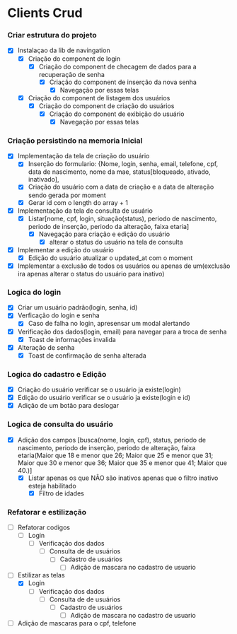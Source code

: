 # Clients Crud

### Criar estrutura do projeto

- [x] Instalaçao da lib de navingation
  - [x] Criação do component de login
    - [x] Criação do component de checagem de dados para a recuperação de senha
      - [x] Criação do component de inserção da nova senha
        - [x] Navegação por essas telas
  - [x] Criação do component de listagem dos usuários
    - [x] Criação do component de criação do usuários
      - [x] Criação do component de exibição do usuário
        - [x] Navegação por essas telas

### Criação persistindo na memoria Inicial

- [x] Implementação da tela de criação do usuário
  - [x] Inserção do formulario: {Nome, login, senha, email, telefone, cpf, data de nascimento, nome da mae, status[bloqueado, ativado, inativado],
  - [x] Criação do usuário com a data de criação e a data de alteração sendo gerada por moment
  - [x] Gerar id com o length do array + 1
- [x] Implementação da tela de consulta de usuário
  - [x] Listar[nome, cpf, login, situação(status), periodo de nascimento, periodo de inserção, periodo da alteração, faixa etaria]
    - [x] Navegação para criação e edição do usuário
      - [x] alterar o status do usuário na tela de consulta
- [x] Implementar a edição do usuário
  - [x] Edição do usuário atualizar o updated_at com o moment
- [x] Implementar a exclusão de todos os usuários ou apenas de um(exclusão ira apenas alterar o status do usuário para inativo)

### Logica do login

- [x] Criar um usuário padrão(login, senha, id)
- [x] Verficação do login e senha
  - [x] Caso de falha no login, apresensar um modal alertando
- [x] Verificação dos dados(login, email) para navegar para a troca de senha
  - [x] Toast de informações invalida
- [x] Alteração de senha
  - [x] Toast de confirmação de senha alterada

### Logica do cadastro e Edição

- [x] Criação do usuário verificar se o usuário ja existe(login)
- [x] Edição do usuário verificar se o usuário ja existe(login e id)
- [x] Adição de um botão para deslogar

### Logica de consulta do usuário

- [x] Adição dos campos [busca(nome, login, cpf), status, periodo de nascimento, periodo de inserção, periodo de alteração, faixa etaria(Maior que 18 e menor que 26; Maior que 25 e menor que 31; Maior que 30 e menor que 36; Maior que 35 e menor que 41; Maior que 40.)]
  - [x] Listar apenas os que NÃO são inativos apenas que o filtro inativo esteja habilitado
    - [x] Filtro de idades

### Refatorar e estilização

- [ ] Refatorar codigos
  - [ ] Login
    - [ ] Verificação dos dados
      - [ ] Consulta de de usuários
        - [ ] Cadastro de usuários
          - [ ] Adição de mascara no cadastro de usuario
- [ ] Estilizar as telas
  - [x] Login
    - [ ] Verificação dos dados
      - [ ] Consulta de de usuários
        - [ ] Cadastro de usuários
          - [ ] Adição de mascara no cadastro de usuario
- [ ] Adição de mascaras para o cpf, telefone
